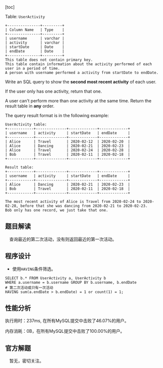 [toc]

Table: `UserActivity`

```
+---------------+---------+
| Column Name   | Type    |
+---------------+---------+
| username      | varchar |
| activity      | varchar |
| startDate     | Date    |
| endDate       | Date    |
+---------------+---------+
This table does not contain primary key.
This table contain information about the activity performed of each user in a period of time.
A person with username performed a activity from startDate to endDate.
```



Write an SQL query to show the **second most recent activity** of each user.

If the user only has one activity, return that one. 

A user can't perform more than one activity at the same time. Return the result table in **any** order.

The query result format is in the following example:

```
UserActivity table:
+------------+--------------+-------------+-------------+
| username   | activity     | startDate   | endDate     |
+------------+--------------+-------------+-------------+
| Alice      | Travel       | 2020-02-12  | 2020-02-20  |
| Alice      | Dancing      | 2020-02-21  | 2020-02-23  |
| Alice      | Travel       | 2020-02-24  | 2020-02-28  |
| Bob        | Travel       | 2020-02-11  | 2020-02-18  |
+------------+--------------+-------------+-------------+

Result table:
+------------+--------------+-------------+-------------+
| username   | activity     | startDate   | endDate     |
+------------+--------------+-------------+-------------+
| Alice      | Dancing      | 2020-02-21  | 2020-02-23  |
| Bob        | Travel       | 2020-02-11  | 2020-02-18  |
+------------+--------------+-------------+-------------+

The most recent activity of Alice is Travel from 2020-02-24 to 2020-02-28, before that she was dancing from 2020-02-21 to 2020-02-23.
Bob only has one record, we just take that one.
```



## 题目解读

&emsp;查询最近的第二次活动，没有则返回最近的第一次活动。

## 程序设计

* 使用`HAVING`条件筛选。

```mysql
SELECT b.* FROM UserActivity a, UserActivity b
WHERE a.username = b.username GROUP BY b.username, b.endDate
# 第二次活动或只有一次活动
HAVING sum(a.endDate > b.endDate) = 1 or count(1) = 1;
```

## 性能分析

执行用时：237ms, 在所有MySQL提交中击败了46.07%的用户。

内存消耗：0B，在所有MySQL提交中击败了100.00%的用户。

## 官方解题

&emsp;暂无，密切关注。